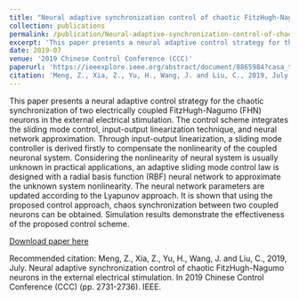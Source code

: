 ```yaml
---
title: "Neural adaptive synchronization control of chaotic FitzHugh-Nagumo neurons in the external electrical stimulation."
collection: publications
permalink: /publication/Neural-adaptive-synchronization-control-of-chaotic-FitzHugh-Nagumo-neurons-in-the-external-electrical-stimulation
excerpt: 'This paper presents a neural adaptive control strategy for the chaotic synchronization of two electrically coupled FitzHugh-Nagumo (FHN) neurons in the external electrical stimulation. '
date: 2019-07
venue: '2019 Chinese Control Conference (CCC)'
paperurl: 'https://ieeexplore.ieee.org/abstract/document/8865984?casa_token=hzZ92QQBDcwAAAAA:k7ysxq0GHFz0SdfB4UqlMgC7DPMeNWShbshhNLynibkpkfgu2u2sLsGckIW3wxEuRoNpjIraGdU'
citation: 'Meng, Z., Xia, Z., Yu, H., Wang, J. and Liu, C., 2019, July. Neural adaptive synchronization control of chaotic FitzHugh-Nagumo neurons in the external electrical stimulation. In 2019 Chinese Control Conference (CCC) (pp. 2731-2736). IEEE.'
---
```

This paper presents a neural adaptive control strategy for the chaotic synchronization of two electrically coupled FitzHugh-Nagumo (FHN) neurons in the external electrical stimulation. The control scheme integrates the sliding mode control, input-output linearization technique, and neural network approximation. Through input-output linearization, a sliding mode controller is derived firstly to compensate the nonlinearity of the coupled neuronal system. Considering the nonlinearity of neural system is usually unknown in practical applications, an adaptive sliding mode control law is designed with a radial basis function (RBF) neural network to approximate the unknown system nonlinearity. The neural network parameters are updated according to the Lyapunov approach. It is shown that using the proposed control approach, chaos synchronization between two coupled neurons can be obtained. Simulation results demonstrate the effectiveness of the proposed control scheme.

[Download paper here](https://ieeexplore.ieee.org/abstract/document/8865984?casa_token=hzZ92QQBDcwAAAAA:k7ysxq0GHFz0SdfB4UqlMgC7DPMeNWShbshhNLynibkpkfgu2u2sLsGckIW3wxEuRoNpjIraGdU)

Recommended citation: Meng, Z., Xia, Z., Yu, H., Wang, J. and Liu, C., 2019, July. Neural adaptive synchronization control of chaotic FitzHugh-Nagumo neurons in the external electrical stimulation. In 2019 Chinese Control Conference (CCC) (pp. 2731-2736). IEEE.
